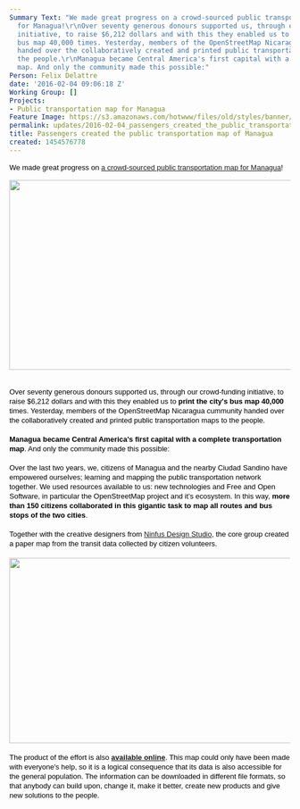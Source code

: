 ```yaml
---
Summary Text: "We made great progress on a crowd-sourced public transportation map
  for Managua!\r\nOver seventy generous donours supported us, through our crowd-funding
  initiative, to raise $6,212 dollars and with this they enabled us to print the city's
  bus map 40,000 times. Yesterday, members of the OpenStreetMap Nicaragua cummunity
  handed over the collaboratively created and printed public transportation maps to
  the people.\r\nManagua became Central America's first capital with a complete transportation
  map. And only the community made this possible:"
Person: Felix Delattre
date: '2016-02-04 09:06:18 Z'
Working Group: []
Projects:
- Public transportation map for Managua
Feature Image: https://s3.amazonaws.com/hotwww/files/old/styles/banner/public/mapanica_bus_map.jpg
permalink: updates/2016-02-04_passengers_created_the_public_transportation_map_of_managua
title: Passengers created the public transportation map of Managua
created: 1454576778
---
```

<div id="magicdomid36" class="ace-line" style="padding-right: 1px; color: #000000; font-family: Arial, sans-serif; font-size: 13px; line-height: 17px;"><span style="cursor: auto; padding-top: 0px; padding-bottom: 1px;">We made great progress on&nbsp;</span><span style="cursor: auto; padding-top: 0px; padding-bottom: 1px;"><a href="https://hotosm.org/updates/2016-01-07_a_crowd_sourced_public_transportation_map_for_managua">a crowd-sourced public transportation map for Managua</a>!</span></div><p><img class="image-large" src="https://s3.amazonaws.com/hotwww/files/old/styles/large/public/IMG_4772.JPG?itok=YFuXGouA" alt="" style="width:510px;height:340px"></p><div id="magicdomid36" class="ace-line" style="padding-right: 1px; color: #000000; font-family: Arial, sans-serif; font-size: 13px; line-height: 17px;">&nbsp;</div><div id="magicdomid196" class="ace-line" style="padding-right: 1px; color: #000000; font-family: Arial, sans-serif; font-size: 13px; line-height: 17px;"><span style="cursor: auto; padding-top: 0px; padding-bottom: 1px;">Over seventy generous donours supported us, through our crowd-funding initiative, to raise $6,212 dollars and with this they enabled us to <strong>print the city's bus</strong></span><span style="cursor: auto; padding-top: 0px; padding-bottom: 1px;"><strong>&nbsp;map 40,000</strong> times. Yesterday, members of the OpenStreetMap Nicaragua cummunity handed over the collaboratively created and printed public transportation maps to the people.</span></div><div class="ace-line" style="padding-right: 1px; color: #000000; font-family: Arial, sans-serif; font-size: 13px; line-height: 17px;">&nbsp;</div><div class="ace-line" style="padding-right: 1px; color: #000000; font-family: Arial, sans-serif; font-size: 13px; line-height: 17px;"><span style="cursor: auto; padding-top: 0px; padding-bottom: 1px;"><strong>Managua became Central America's first capital with a complete transportation map</strong>. And only the community made this possible:</span></div><div id="magicdomid137" class="ace-line" style="padding-right: 1px; color: #000000; font-family: Arial, sans-serif; font-size: 13px; line-height: 17px;">&nbsp;</div><div id="magicdomid25" class="ace-line" style="padding-right: 1px; color: #000000; font-family: Arial, sans-serif; font-size: 13px; line-height: 17px;"><span style="cursor: auto; padding-top: 0px; padding-bottom: 1px;">Over the last two years, we, citizens of Managua and the nearby Ciudad Sandino have empowered ourselves; learning and mapping&nbsp;</span>the public transportation network together. We used resources available to us: new technologies and Free and Open Software, in particular the OpenStreetMap project and it’s ecosystem. In this way,&nbsp;<strong>more than 150 citizens collaborated in this gigantic task to map all routes and bus stops of the two cities</strong>.</div><div id="magicdomid26" class="ace-line" style="padding-right: 1px; color: #000000; font-family: Arial, sans-serif; font-size: 13px; line-height: 17px;">&nbsp;</div><div id="magicdomid234" class="ace-line" style="padding-right: 1px; color: #000000; font-family: Arial, sans-serif; font-size: 13px; line-height: 17px;"><span style="cursor: auto; padding-top: 0px; padding-bottom: 1px;">Together with the creative designers from <a href="http://www.ninfusds.com/" target="_blank">Ninfus Design Studio</a>,&nbsp;the core group created a paper map from the transit data collected by citizen volunteers.<br><br></span></div><div id="magicdomid28" class="ace-line" style="padding-right: 1px; color: #000000; font-family: Arial, sans-serif; font-size: 13px; line-height: 17px;"><img class="image-large" src="https://s3.amazonaws.com/hotwww/files/old/styles/large/public/mapanica_bus_map.jpg?itok=CtCzgDWb" alt="" style="width:510px;height:332px"></div><div id="magicdomid29" class="ace-line" style="padding-right: 1px; color: #000000; font-family: Arial, sans-serif; font-size: 13px; line-height: 17px;"><span style="cursor: auto; padding-top: 0px; padding-bottom: 1px;"><br>The product of the effort is also <strong><a href="http://rutas.mapanica.net/mapa" target="_blank">available online</a></strong>. This map could only have been made with everyone's help, so it is a logical consequence that its data is also accessible for the general population. The information can be downloaded in different file formats, so that anybody can build upon, change it, make it better, create new products and give new solutions to the people.</span></div><p><span style="cursor: auto; padding-top: 0px; padding-bottom: 1px;"><img class="image-medium" style="margin-left: 5px; margin-right: 5px; margin-top: 10px; margin-bottom: 10px;" src="https://s3.amazonaws.com/hotwww/files/old/styles/medium/public/IMG_4702.JPG?itok=AlOOxZMe" alt="" style="width:250px;height:167px"><img class="image-medium" style="margin-top: 10px; margin-bottom: 10px; margin-left: 5px; margin-right: 5px;" src="https://s3.amazonaws.com/hotwww/files/old/styles/medium/public/IMG_4732.JPG?itok=i1gWK-F9" alt="" style="width:250px;height:167px"><img class="image-medium" style="margin-top: 10px; margin-bottom: 10px; margin-left: 5px; margin-right: 5px;" src="https://s3.amazonaws.com/hotwww/files/old/styles/medium/public/IMG_4779.JPG?itok=rt_elRqm" alt="" style="width:250px;height:167px"><img class="image-medium" style="margin-top: 10px; margin-bottom: 10px; margin-left: 5px; margin-right: 5px;" src="https://s3.amazonaws.com/hotwww/files/old/styles/medium/public/IMG_4806.JPG?itok=vTUDCEAj" alt="" style="width:250px;height:167px"></span></p>
